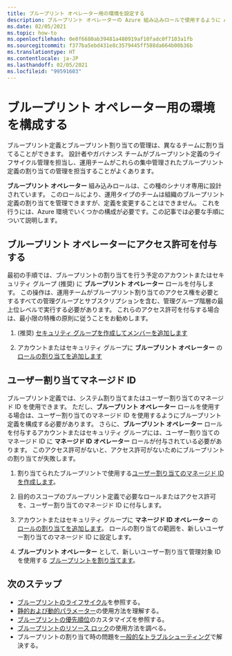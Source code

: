```yaml
---
title: ブループリント オペレーター用の環境を設定する
description: ブループリント オペレーターの Azure 組み込みロールで使用するように Azure 環境を構成する方法について説明します。
ms.date: 02/05/2021
ms.topic: how-to
ms.openlocfilehash: 0e0f6680ab39481a480919af10fadc0f7103a1fb
ms.sourcegitcommit: f377ba5ebd431e8c3579445ff588da664b00b36b
ms.translationtype: HT
ms.contentlocale: ja-JP
ms.lasthandoff: 02/05/2021
ms.locfileid: "99591603"
---
```

# <a name="configure-your-environment-for-a-blueprint-operator"></a>ブループリント オペレーター用の環境を構成する

ブループリント定義とブループリント割り当ての管理は、異なるチームに割り当てることができます。 設計者やガバナンス チームがブループリント定義のライフサイクル管理を担当し、運用チームがこれらの集中管理されたブループリント定義の割り当ての管理を担当することがよくあります。

**ブループリント オペレーター** 組み込みロールは、この種のシナリオ専用に設計されています。 このロールにより、運用タイプのチームは組織のブループリント定義の割り当てを管理できますが、定義を変更することはできません。 これを行うには、Azure 環境でいくつかの構成が必要です。この記事では必要な手順について説明します。

## <a name="grant-permission-to-the-blueprint-operator"></a>ブループリント オペレーターにアクセス許可を付与する

最初の手順では、ブループリントの割り当てを行う予定のアカウントまたはセキュリティ グループ (推奨) に **ブループリント オペレーター** ロールを付与します。 この操作は、運用チームがブループリント割り当てのアクセス権を必要とするすべての管理グループとサブスクリプションを含む、管理グループ階層の最上位レベルで実行する必要があります。 これらのアクセス許可を付与する場合は、最小限の特権の原則に従うことをお勧めします。

1. (推奨) [セキュリティ グループを作成してメンバーを追加します](../../../active-directory/fundamentals/active-directory-groups-create-azure-portal.md)

1. アカウントまたはセキュリティ グループに **ブループリント オペレーター** の [ロールの割り当てを追加します](../../../role-based-access-control/role-assignments-portal.md#add-a-role-assignment)

## <a name="user-assign-managed-identity"></a>ユーザー割り当てマネージド ID

ブループリント定義では、システム割り当てまたはユーザー割り当てのマネージド ID を使用できます。 ただし、**ブループリント オペレーター** ロールを使用する場合は、ユーザー割り当てのマネージド ID を使用するようにブループリント定義を構成する必要があります。 さらに、**ブループリント オペレーター** ロールを付与するアカウントまたはセキュリティ グループには、ユーザー割り当てのマネージド ID に **マネージド ID オペレーター** ロールが付与されている必要があります。 このアクセス許可がないと、アクセス許可がないためにブループリントの割り当てが失敗します。

1. 割り当てられたブループリントで使用する[ユーザー割り当てのマネージド ID を作成します](../../../active-directory/managed-identities-azure-resources/how-to-manage-ua-identity-portal.md#create-a-user-assigned-managed-identity)。

1. 目的のスコープのブループリント定義で必要なロールまたはアクセス許可を、ユーザー割り当てのマネージド ID に付与します。

1. アカウントまたはセキュリティ グループに **マネージド ID オペレーター** の [ロールの割り当てを追加します](../../../role-based-access-control/role-assignments-portal.md#add-a-role-assignment)。 ロールの割り当ての範囲を、新しいユーザー割り当てのマネージド ID に設定します。

1. **ブループリント オペレーター** として、新しいユーザー割り当て管理対象 ID を使用する [ブループリントを割り当てます](../create-blueprint-portal.md#assign-a-blueprint)。

## <a name="next-steps"></a>次のステップ

- [ブループリントのライフサイクル](../concepts/lifecycle.md)を参照する。
- [静的および動的パラメーター](../concepts/parameters.md)の使用方法を理解する。
- [ブループリントの優先順位](../concepts/sequencing-order.md)のカスタマイズを参照する。
- [ブループリントのリソース ロック](../concepts/resource-locking.md)の使用方法を調べる。
- ブループリントの割り当て時の問題を[一般的なトラブルシューティング](../troubleshoot/general.md)で解決する。